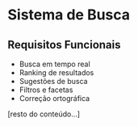 # Sistema de Busca

## Requisitos Funcionais

- Busca em tempo real
- Ranking de resultados
- Sugestões de busca
- Filtros e facetas
- Correção ortográfica

[resto do conteúdo...]
